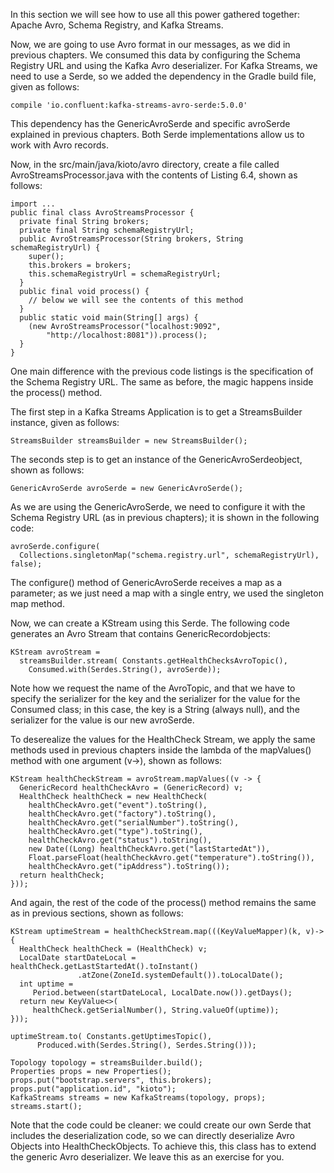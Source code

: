 
In this section we will see how to use all this power gathered together: Apache Avro, Schema Registry, and Kafka Streams.

Now, we are going to use Avro format in our messages, as we did in previous chapters. We consumed this data by configuring the Schema Registry URL and using the Kafka Avro deserializer. For Kafka Streams, we need to use a Serde, so we added the dependency in the Gradle build file, given as follows:

```
compile 'io.confluent:kafka-streams-avro-serde:5.0.0'
```

This dependency has the GenericAvroSerde and specific avroSerde explained in previous chapters. Both Serde implementations allow us to work with Avro records.


Now, in the src/main/java/kioto/avro directory, create a file called AvroStreamsProcessor.java with the contents of Listing 6.4, shown as follows:

```
import ...
public final class AvroStreamsProcessor {
  private final String brokers;
  private final String schemaRegistryUrl;
  public AvroStreamsProcessor(String brokers, String schemaRegistryUrl) {
    super();
    this.brokers = brokers;
    this.schemaRegistryUrl = schemaRegistryUrl;
  }
  public final void process() {
    // below we will see the contents of this method
  }
  public static void main(String[] args) {
    (new AvroStreamsProcessor("localhost:9092", 
        "http://localhost:8081")).process();
  }
}
```

One main difference with the previous code listings is the specification of the Schema Registry URL. The same as before, the magic happens inside the process() method.

The first step in a Kafka Streams Application is to get a StreamsBuilder instance, given as follows:

```
StreamsBuilder streamsBuilder = new StreamsBuilder();
```

The seconds step is to get an instance of the GenericAvroSerdeobject, shown as follows:

```
GenericAvroSerde avroSerde = new GenericAvroSerde();
```

As we are using the GenericAvroSerde, we need to configure it with the Schema Registry URL (as in previous chapters); it is shown in the following code:

```
avroSerde.configure(
  Collections.singletonMap("schema.registry.url", schemaRegistryUrl), false);
```
The configure() method of GenericAvroSerde receives a map as a parameter; as we just need a map with a single entry, we used the singleton map method.

Now, we can create a KStream using this Serde. The following code generates an Avro Stream that contains GenericRecordobjects:

```
KStream avroStream =
  streamsBuilder.stream( Constants.getHealthChecksAvroTopic(),
    Consumed.with(Serdes.String(), avroSerde));
```

Note how we request the name of the AvroTopic, and that we have to specify the serializer for the key and the serializer for the value for the Consumed class; in this case, the key is a String (always null), and the serializer for the value is our new avroSerde.

To deserealize the values for the HealthCheck Stream, we apply the same methods used in previous chapters inside the lambda of the mapValues() method with one argument (v->), shown as follows:

```
KStream healthCheckStream = avroStream.mapValues((v -> {
  GenericRecord healthCheckAvro = (GenericRecord) v;
  HealthCheck healthCheck = new HealthCheck(
    healthCheckAvro.get("event").toString(),
    healthCheckAvro.get("factory").toString(),
    healthCheckAvro.get("serialNumber").toString(),
    healthCheckAvro.get("type").toString(),
    healthCheckAvro.get("status").toString(),
    new Date((Long) healthCheckAvro.get("lastStartedAt")),
    Float.parseFloat(healthCheckAvro.get("temperature").toString()),
    healthCheckAvro.get("ipAddress").toString());
  return healthCheck;
}));
```

And again, the rest of the code of the process() method remains the same as in previous sections, shown as follows:

```
KStream uptimeStream = healthCheckStream.map(((KeyValueMapper)(k, v)-> {
  HealthCheck healthCheck = (HealthCheck) v;
  LocalDate startDateLocal = healthCheck.getLastStartedAt().toInstant()
               .atZone(ZoneId.systemDefault()).toLocalDate();
  int uptime =
     Period.between(startDateLocal, LocalDate.now()).getDays();
  return new KeyValue<>(
     healthCheck.getSerialNumber(), String.valueOf(uptime));
}));

uptimeStream.to( Constants.getUptimesTopic(),
      Produced.with(Serdes.String(), Serdes.String()));

Topology topology = streamsBuilder.build();
Properties props = new Properties();
props.put("bootstrap.servers", this.brokers);
props.put("application.id", "kioto");
KafkaStreams streams = new KafkaStreams(topology, props);
streams.start();
```

Note that the code could be cleaner: we could create our own Serde that includes the deserialization code, so we can directly deserialize Avro Objects into HealthCheckObjects. To achieve this, this class has to extend the generic Avro deserializer. We leave this as an exercise for you.